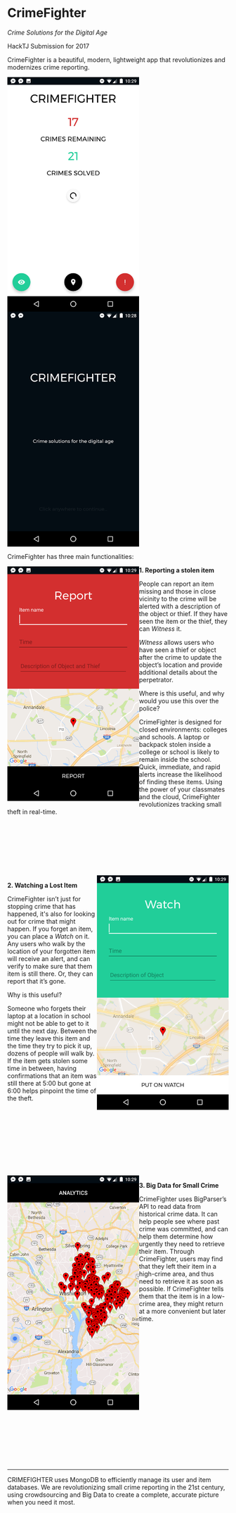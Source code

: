 # CrimeFighter
_Crime Solutions for the Digital Age_

HackTJ Submission for 2017



CrimeFighter is a beautiful, modern, lightweight app that revolutionizes and modernizes crime reporting.

<a href="url"><img src="/img/main.png" align="center" width="300" ></a>
<a href="url"><img src="/img/loading.png" align="center" width="300" ></a>


CrimeFighter has three main functionalities:

<a href="url"><img src="/img/report.png" align="left" width="300" ></a>

__1. Reporting a stolen item__

People can report an item missing and those in close vicinity to the crime will be alerted with a description of the object or thief. If they have seen the item or the thief, they can _Witness_ it.

_Witness_ allows users who have seen a thief or object after the crime to update the object’s location and provide additional details about the perpetrator.

Where is this useful, and why would you use this over the police?

CrimeFighter is designed for closed environments: colleges and schools. A laptop or backpack stolen inside a college or school is likely to remain inside the school. Quick, immediate, and rapid alerts increase the likelihood of finding these items. Using the power of your classmates and the cloud, CrimeFighter revolutionizes tracking small theft in real-time.
</br>
</br>
</br>
</br>
</br>
</br>
</br>
</br>
</br>
<a href="url"><img src="/img/watch.png" align="right" width="300" ></a>

__2. Watching a Lost Item__

CrimeFighter isn’t just for stopping crime that has happened, it's also for looking out for crime that might happen. If you forget an item, you can place a _Watch_ on it. Any users who walk by the location of your forgotten item will receive an alert, and can verify to make sure that them item is still there. Or, they can report that it’s gone.

Why is this useful?

Someone who forgets their laptop at a location in school might not be able to get to it until the next day. Between the time they leave this item and the time they try to pick it up, dozens of people will walk by. If the item gets stolen some time in between, having confirmations that an item was still there at 5:00 but gone at 6:00 helps pinpoint the time of the theft.

</br>
</br>
</br>
</br>
</br>
</br>
</br>
</br>
</br>
<a href="url"><img src="/img/analytics.png" align="left" width="300" ></a>

__3. Big Data for Small Crime__

CrimeFighter uses BigParser’s API to read data from historical crime data. It can help people see where past crime was committed, and can help them determine how urgently they need to retrieve their item. Through CrimeFighter, users may find that they left their item in a high-crime area, and thus need to retrieve it as soon as possible. If CrimeFighter tells them that the item is in a low-crime area, they might return at a more convenient but later time.


</br>
</br>
</br>
</br>
</br>
</br>
</br>
</br>
</br>
</br>
</br>
</br>
</br>
</br>
</br>
</br>
</br>
</br>

----------------------------
CRIMEFIGHTER uses MongoDB to efficiently manage its user and item databases. We are revolutionizing small crime reporting in the 21st century, using crowdsourcing and Big Data to create a complete, accurate picture when you need it most.

